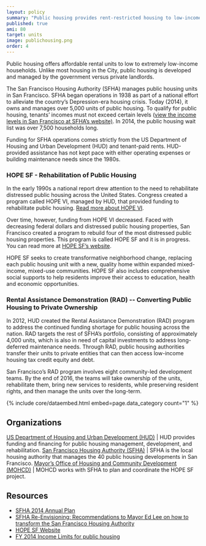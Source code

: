 ```yaml
---
layout: policy
summary: "Public housing provides rent-restricted housing to low-income families, the elderly, and people with disabilities..."
published: true
ami: 80
target: units
image: publichousing.png
order: 4
---
```


Public housing offers affordable rental units to low to extremely low-income households. Unlike most housing in the City, public housing is developed and managed by the government versus private landlords.

The San Francisco Housing Authority (SFHA) manages public housing units in San Francisco. SFHA began operations in 1938 as part of a national effort to alleviate the country’s Depression-era housing crisis. Today (2014), it owns and manages over 5,000 units of public housing. To qualify for public housing, tenants’ incomes must not exceed certain levels ([view the income levels in San Francisco at SFHA’s website)](http://www.sfha.org/Public-Housing-Information.html). In 2014, the public housing wait list was over 7,500 households long.

Funding for SFHA operations comes strictly from the US Department of Housing and Urban Development (HUD) and tenant-paid rents.  HUD-provided assistance has not kept pace with either operating expenses or building maintenance needs since the 1980s.

### HOPE SF - Rehabilitation of Public Housing
In the early 1990s a national report drew attention to the need to rehabilitate distressed public housing across the United States. Congress created a program called HOPE VI, managed by HUD, that provided funding to rehabilitate public housing. [Read more about HOPE VI](http://portal.hud.gov/hudportal/HUD?src=/program_offices/public_indian_housing/programs/ph/hope6/about).

Over time, however, funding from HOPE VI decreased. Faced with decreasing federal dollars and distressed public housing properties, San Francisco created a program to rebuild four of the most distressed public housing properties. This program is called HOPE SF and it is in progress. You can read more at [HOPE SF’s website](http://hope-sf.org/).

HOPE SF seeks to create transformative neighborhood change, replacing each public housing unit with a new, quality home within expanded mixed-income, mixed-use communities. HOPE SF also includes comprehensive social supports to help residents improve their access to education, health and economic opportunities.

### Rental Assistance Demonstration (RAD) -- Converting Public Housing to Private Ownership
In 2012, HUD created the Rental Assistance Demonstration (RAD) program to address the continued funding shortage for public housing across the nation. RAD targets the rest of SFHA’s portfolio, consisting of approximately 4,000 units, which is also in need of capital investments to address long-deferred maintenance needs. Through RAD, public housing authorities transfer their units to private entities that can then access low-income housing tax credit equity and debt.

San Francisco’s RAD program involves eight community-led development teams. By the end of 2016, the teams will take ownership of the units, rehabilitate them, bring new services to residents, while preserving resident rights, and then manage the units over the long-term.

{% include core/dataembed.html embed=page.data_category count="1" %}

## Organizations
[US Department of Housing and Urban Development (HUD)](http://www.hud.gov) | HUD provides funding and financing for public housing management, development, and rehabilitation.
[San Francisco Housing Authority (SFHA)](http://www.sfha.org/) | SFHA is the local housing authority that manages the 40 public housing developments in San Francisco.
[Mayor’s Office of Housing and Community Development (MOHCD)](http://sf-moh.org/)	| MOHCD works with SFHA to plan and coordinate the HOPE SF project.

## Resources
- [SFHA 2014 Annual Plan](http://www.sfha.org/Annual-Plan-2014.html)
- [SFHA Re-Envisioning: Recommendations to Mayor Ed Lee on how to transform the San Francisco Housing Authority](http://www.sfha.org/70_SFHA_Re-EnvisioningFinal8_50x11_0813.pdf)
- [HOPE SF Website](http://hope-sf.org/)
- [FY 2014 Income Limits for public housing](http://www.sfha.org/Public-Housing-Information.html)
